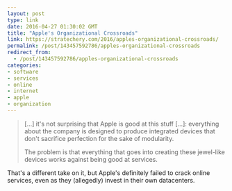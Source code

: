 ```yaml
---
layout: post
type: link
date: 2016-04-27 01:30:02 GMT
title: "Apple's Organizational Crossroads"
link: https://stratechery.com/2016/apples-organizational-crossroads/
permalink: /post/143457592786/apples-organizational-crossroads
redirect_from: 
  - /post/143457592786/apples-organizational-crossroads
categories:
- software
- services
- online
- internet
- apple
- organization
---
```


<p><blockquote><p>[...] it's not surprising that Apple is good at this stuff [...]: everything about the company is designed to produce integrated devices that don't sacrifice perfection for the sake of modularity.</p>
<p>The problem is that everything that goes into creating these jewel-like devices works against being good at services.</p></blockquote>
<p>That's a different take on it, but Apple's definitely failed to crack online services, even as they (allegedly) invest in their own datacenters.</p></p>